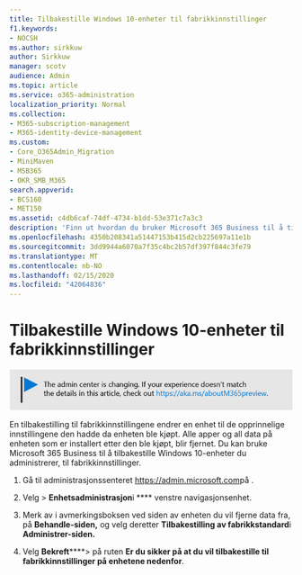 ```yaml
---
title: Tilbakestille Windows 10-enheter til fabrikkinnstillinger
f1.keywords:
- NOCSH
ms.author: sirkkuw
author: Sirkkuw
manager: scotv
audience: Admin
ms.topic: article
ms.service: o365-administration
localization_priority: Normal
ms.collection:
- M365-subscription-management
- M365-identity-device-management
ms.custom:
- Core_O365Admin_Migration
- MiniMaven
- MSB365
- OKR_SMB_M365
search.appverid:
- BCS160
- MET150
ms.assetid: c4db6caf-74df-4734-b1dd-53e371c7a3c3
description: 'Finn ut hvordan du bruker Microsoft 365 Business til å tilbakestille Windows 10-enhetene. '
ms.openlocfilehash: 4350b208341a51447153b415d2cb225697a11e1b
ms.sourcegitcommit: 3dd9944a6070a7f35c4bc2b57df397f844c3fe79
ms.translationtype: MT
ms.contentlocale: nb-NO
ms.lasthandoff: 02/15/2020
ms.locfileid: "42064836"
---
```

# <a name="reset-windows-10-devices-to-their-factory-settings"></a>Tilbakestille Windows 10-enheter til fabrikkinnstillinger

[![Etikett for å gi deg beskjed om at administrasjonssenteret endres. Du finner mer informasjon på aka.ms/aboutM365preview.](../media/m365admincenterchanging.png)](https://docs.microsoft.com/office365/admin/microsoft-365-admin-center-preview)

En tilbakestilling til fabrikkinnstillingene endrer en enhet til de opprinnelige innstillingene den hadde da enheten ble kjøpt. Alle apper og all data på enheten som er installert etter den ble kjøpt, blir fjernet. Du kan bruke Microsoft 365 Business til å tilbakestille Windows 10-enheter du administrerer, til fabrikkinnstillinger.
  
1. Gå til administrasjonssenteret <a href="https://go.microsoft.com/fwlink/p/?linkid=837890" target="_blank">https://admin.microsoft.com</a>på .
    
2. Velg \> **Enhetsadministrasjon**i **** venstre navigasjonsenhet.

3. Merk av i avmerkingsboksen ved siden av enheten du vil fjerne data fra, på **Behandle-siden,** og velg deretter **Tilbakestilling av fabrikkstandard**i **Administrer-siden.**
    
4. Velg **Bekreft******\> på ruten **Er du sikker på at du vil tilbakestille til fabrikkinnstillinger på enhetene nedenfor**.
    
  

